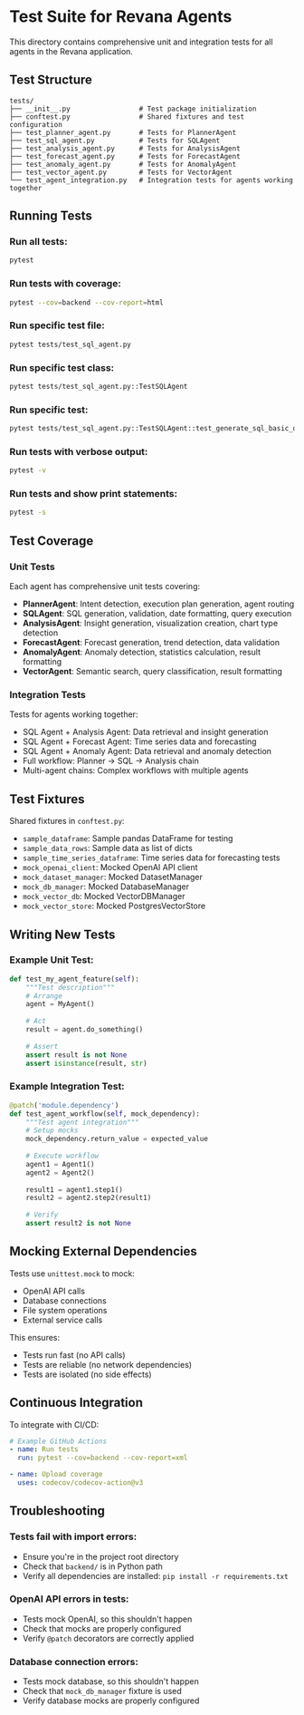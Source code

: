 # Test Suite for Revana Agents

This directory contains comprehensive unit and integration tests for all agents in the Revana application.

## Test Structure

```
tests/
├── __init__.py                 # Test package initialization
├── conftest.py                 # Shared fixtures and test configuration
├── test_planner_agent.py       # Tests for PlannerAgent
├── test_sql_agent.py           # Tests for SQLAgent
├── test_analysis_agent.py      # Tests for AnalysisAgent
├── test_forecast_agent.py      # Tests for ForecastAgent
├── test_anomaly_agent.py       # Tests for AnomalyAgent
├── test_vector_agent.py        # Tests for VectorAgent
└── test_agent_integration.py   # Integration tests for agents working together
```

## Running Tests

### Run all tests:
```bash
pytest
```

### Run tests with coverage:
```bash
pytest --cov=backend --cov-report=html
```

### Run specific test file:
```bash
pytest tests/test_sql_agent.py
```

### Run specific test class:
```bash
pytest tests/test_sql_agent.py::TestSQLAgent
```

### Run specific test:
```bash
pytest tests/test_sql_agent.py::TestSQLAgent::test_generate_sql_basic_query
```

### Run tests with verbose output:
```bash
pytest -v
```

### Run tests and show print statements:
```bash
pytest -s
```

## Test Coverage

### Unit Tests

Each agent has comprehensive unit tests covering:

- **PlannerAgent**: Intent detection, execution plan generation, agent routing
- **SQLAgent**: SQL generation, validation, date formatting, query execution
- **AnalysisAgent**: Insight generation, visualization creation, chart type detection
- **ForecastAgent**: Forecast generation, trend detection, data validation
- **AnomalyAgent**: Anomaly detection, statistics calculation, result formatting
- **VectorAgent**: Semantic search, query classification, result formatting

### Integration Tests

Tests for agents working together:

- SQL Agent + Analysis Agent: Data retrieval and insight generation
- SQL Agent + Forecast Agent: Time series data and forecasting
- SQL Agent + Anomaly Agent: Data retrieval and anomaly detection
- Full workflow: Planner → SQL → Analysis chain
- Multi-agent chains: Complex workflows with multiple agents

## Test Fixtures

Shared fixtures in `conftest.py`:

- `sample_dataframe`: Sample pandas DataFrame for testing
- `sample_data_rows`: Sample data as list of dicts
- `sample_time_series_dataframe`: Time series data for forecasting tests
- `mock_openai_client`: Mocked OpenAI API client
- `mock_dataset_manager`: Mocked DatasetManager
- `mock_db_manager`: Mocked DatabaseManager
- `mock_vector_db`: Mocked VectorDBManager
- `mock_vector_store`: Mocked PostgresVectorStore

## Writing New Tests

### Example Unit Test:
```python
def test_my_agent_feature(self):
    """Test description"""
    # Arrange
    agent = MyAgent()
    
    # Act
    result = agent.do_something()
    
    # Assert
    assert result is not None
    assert isinstance(result, str)
```

### Example Integration Test:
```python
@patch('module.dependency')
def test_agent_workflow(self, mock_dependency):
    """Test agent integration"""
    # Setup mocks
    mock_dependency.return_value = expected_value
    
    # Execute workflow
    agent1 = Agent1()
    agent2 = Agent2()
    
    result1 = agent1.step1()
    result2 = agent2.step2(result1)
    
    # Verify
    assert result2 is not None
```

## Mocking External Dependencies

Tests use `unittest.mock` to mock:
- OpenAI API calls
- Database connections
- File system operations
- External service calls

This ensures:
- Tests run fast (no API calls)
- Tests are reliable (no network dependencies)
- Tests are isolated (no side effects)

## Continuous Integration

To integrate with CI/CD:

```yaml
# Example GitHub Actions
- name: Run tests
  run: pytest --cov=backend --cov-report=xml

- name: Upload coverage
  uses: codecov/codecov-action@v3
```

## Troubleshooting

### Tests fail with import errors:
- Ensure you're in the project root directory
- Check that `backend/` is in Python path
- Verify all dependencies are installed: `pip install -r requirements.txt`

### OpenAI API errors in tests:
- Tests mock OpenAI, so this shouldn't happen
- Check that mocks are properly configured
- Verify `@patch` decorators are correctly applied

### Database connection errors:
- Tests mock database, so this shouldn't happen
- Check that `mock_db_manager` fixture is used
- Verify database mocks are properly configured

